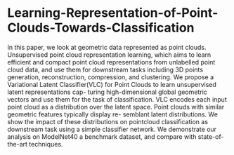 # Learning-Representation-of-Point-Clouds-Towards-Classification

In this paper, we look at geometric data represented
as point clouds. Unsupervised point cloud representation
learning, which aims to learn efficient and compact point
cloud representations from unlabelled point cloud data,
and use them for downstream tasks including 3D points
generation, reconstruction, compression, and clustering.
We propose a Variational Latent Classifier(VLC) for Point
Clouds to learn unsupervised latent representations cap-
turing high-dimensional global geometric vectors and use
them for the task of classification. VLC encodes each input
point cloud as a distribution over the latent space. Point
clouds with similar geometric features typically display re-
semblant latent distributions. We show the impact of these
distributions on pointcloud classification as downstream
task using a simple classifier network. We demonstrate our
analysis on ModelNet40 a benchmark dataset, and compare
with state-of-the-art techniques.
